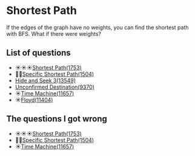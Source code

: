 Shortest Path
====================
If the edges of the graph have no weights, you can find the shortest path with BFS. What if there were weights?

List of questions
-------------------

- ☀️☀️☀️[Shortest Path(1753)](https://github.com/yoru4890/coding_test/blob/main/baekjoon/shortest_path/1753.md)
- 🌟🌟[Specific Shortest Path(1504)](https://github.com/yoru4890/coding_test/blob/main/baekjoon/shortest_path/1504.md)
- [Hide and Seek 3(13549)](https://github.com/yoru4890/coding_test/blob/main/baekjoon/shortest_path/13549.md)
- [Unconfirmed Destination(9370)](https://github.com/yoru4890/coding_test/blob/main/baekjoon/shortest_path/9370.md)
- ☀️[Time Machine(11657)](https://github.com/yoru4890/coding_test/blob/main/baekjoon/shortest_path/11657.md)
- ☀️[Floyd(11404)](https://github.com/yoru4890/coding_test/blob/main/baekjoon/shortest_path/11404.md)


The questions I got wrong
--------------------------

- ☀️☀️☀️[Shortest Path(1753)](https://github.com/yoru4890/coding_test/blob/main/baekjoon/shortest_path/1753.md)
- 🌟🌟[Specific Shortest Path(1504)](https://github.com/yoru4890/coding_test/blob/main/baekjoon/shortest_path/1504.md)
- ☀️[Time Machine(11657)](https://github.com/yoru4890/coding_test/blob/main/baekjoon/shortest_path/11657.md)
